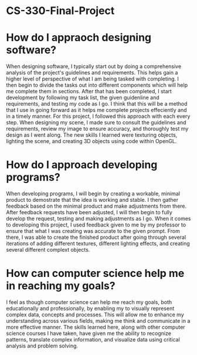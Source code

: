 # CS-330-Final-Project

# How do I appraoch designing software?
When designing software, I typically start out by doing a comprehensive analysis of the project's guidelines and requirements. This helps gain a higher level of perspective of what I am being tasked with completing. I then begin to divide the tasks out into different components which will help me complete them in sections. After that has been completed, I start development by following my task list, the given guidenline and requirements, and testing my code as I go. I think that this will be a method that I use in going forward as it helps me complete projects effeciently and in a timely manner.
For this project, I followed this approach with each every step. When designing my scene, I made sure to consult the guidelines and requirements, review my image to ensure accuracy, and thoroughly test my design as I went along. The new skills I learned were texturing objects, lighting the scene, and creating 3D objects using code within OpenGL.

# How do I approach developing programs?
When developing programs, I will begin by creating a workable, minimal product to demostrate that the idea is working and stable. I then gather feedback based on the minimal product and make adjustments from there. After feedback requests have been adjusted, I will then begin to fully develop the request, testing and making adjustments as I go.
When it comes to developing this project, I used feedback given to me by my professor to ensure that what I was creating was accurate to the given prompt. From there, I was able to create the finished product after going through several iterations of adding different textures, different lighting effects, and creating several different complext objects.

# How can computer science help me in reaching my goals?
I feel as though computer science can help me reach my goals, both educationally and professionally, by enabling my to visually represent complex data, concepts and processes. This will allow me to enhance my understanding across various fields, making me think and communicate in a more effective manner. The skills learned here, along with other computer science courses I have taken, have given me the ability to recognize patterns, translate complex information, and visualize data using critical analysis and problem solving.
